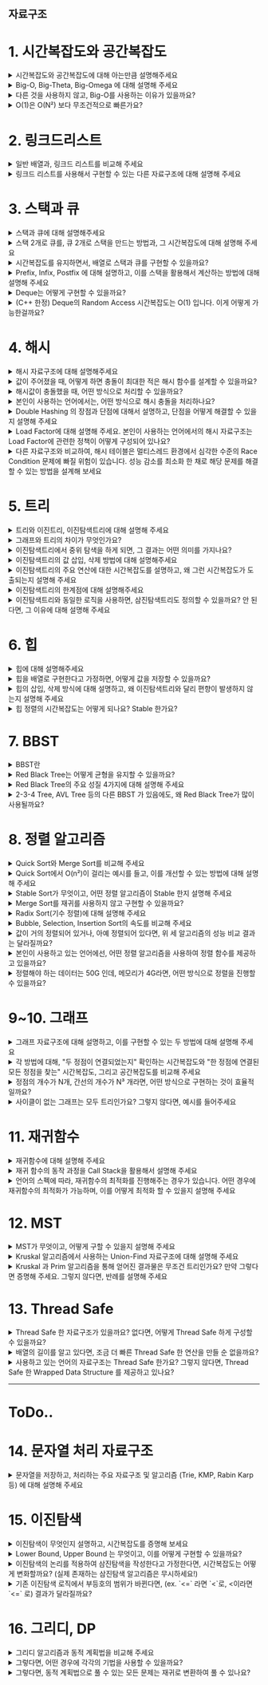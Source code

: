 ## 자료구조

# 1. 시간복잡도와 공간복잡도

<details>
<summary>시간복잡도와 공간복잡도에 대해 아는만큼 설명해주세요</summary>

- 둘 다 입력 크기 N이 커질수록 성능이 어떻게 변하는지를 보는 척도로, 주로 Big-O 표기법을 사용해 표현하며, 최악의 경우를 기준으로 작성하는 경우가 많습니다.
- 시간 복잡도는 알고리즘이 실행되는 데 걸리는 시간,
- 공간 복잡도는 알고리즘이 사용하는 메모리 양을 나타냅니다.

</details>

<details>
<summary>Big-O, Big-Theta, Big-Omega 에 대해 설명해 주세요</summary>

- Big-O, Big-Theta, Big-Omega는 알고리즘의 복잡도를 입력 크기 n에 따라 표현하는 표기법입니다.
- Big-O 표기법은 알고리즘이 최악의 경우 얼마나 오래 걸릴 수 있는지를 나타냅니다.
- Big-Ω 표기법은 알고리즘의 최선의 경우, 즉 가장 빠를 때 어느 정도로 성능이 나올 수 있는지를 나타냅니다.
- Big-Θ는 입력 크기가 커졌을 때 알고리즘의 수행 시간이 최악과 최선이 동일한 수준에서 수렴할 경우 사용하는 표현으로, 정확한 성능을 나타냅니다.

</details>

<details>
<summary>다른 것을 사용하지 않고, Big-O를 사용하는 이유가 있을까요?</summary>

- Big-O를 주로 사용하는 이유는 Big-O가 최악의 경우를 보장하기 때문에 실무에서 안정적인 성능 예측이 가능하기 때문입니다.

</details>

<details>
<summary>O(1)은 O(N²) 보다 무조건적으로 빠른가요?</summary>

- O(1)이 O(n²)보다 무조건적으로 빠르지는 않습니다.
  - 예를 들어, O(1) 알고리즘이 10초가 걸리고, O(N²) 알고리즘이 N²/10초가 걸린다고 가정해봅시다.
  - 이때 N=10이면 둘 다 10초지만,
  - N이 더 작으면 O(N²)가 더 빠를 수 있습니다.
- 복잡도 계산은 성능 추세를 표현하기 위하여 입력 크기 N이 무한대로 향할 때를 가정하기 때문에 상수를 무시하지만, 실제 실행 시간은 상수에 따라 달라질 수 있습니다.

</details>

# 2. 링크드리스트

<details>
<summary>일반 배열과, 링크드 리스트를 비교해 주세요</summary>

- ArrayList는 내부적으로 배열 기반의 자료구조입니다.
- 인덱스를 통해 즉시 접근이 가능하기 때문에 검색 속도가 O(1)로 빠릅니다.
- 하지만 배열은 메모리 공간이 연속되어야 하고, 중간에 데이터를 삽입하거나 삭제하면 나머지 데이터를 이동시켜야 하므로 O(n)의 시간이 걸립니다.
- 반면 LinkedList는 노드와 포인터로 구성된 연결 구조입니다.
- 각 노드가 다음 노드를 가리키는 방식으로 연결되어 있기 때문에, 중간 삽입이나 삭제는 포인터만 조작하면 되어 O(1)로 가능합니다.
- 하지만 인덱스를 기반으로 한 임의 접근은 불가능하여, 임의 위치 접근 시 O(n)의 접근 시간이 소요됩니다.
- 배열은 읽기 속도가 중요한 경우, 연결 리스트는 삽입과 삭제가 빈번한 경우에 적합합니다.

</details>

<details>
<summary>링크드 리스트를 사용해서 구현할 수 있는 다른 자료구조에 대해 설명해 주세요</summary>

- 배열로 구현할 수 있는 자료구조는 대부분 만들 수 있으며, 대표적으로 스택(Stack)과 큐(Queue)가 있습니다.

</details>

# 3. 스택과 큐

<details>
<summary>스택과 큐에 대해 설명해주세요</summary>

- 스택은 Last In First Out을 하는 자료구조로, 연결 리스트의 앞부분에 노드를 삽입하거나 삭제하는 방식으로 구현할 수 있습니다.
- 큐는 First In First Out을 하는 자료구조로, 앞에서 꺼내고 뒤에 삽입하는 구조를 연결 리스트를 통해 구현할 수 있습니다.

</details>

<details>
<summary>스택 2개로 큐를, 큐 2개로 스택을 만드는 방법과, 그 시간복잡도에 대해 설명해 주세요</summary>

- 스택 2개로 큐를 구현할 수 있습니다. 하나의 스택에는 데이터를 그대로 넣고, 데이터를 꺼낼 때는 두 번째 스택으로 데이터를 옮겨 순서를 뒤집어줍니다.
- 이렇게 하면 삽입 연산은 O(1)로 빠르지만, 꺼낼 때 stack2가 비어 있으면 모든 데이터를 옮겨야 해서 최악의 경우 O(n)이 걸립니다. 하지만 이 작업은 한 번만 발생하므로 평균적으로는 O(1)입니다.
- 구체적인 과정:

  - 초기 enqueue 연산
    - inStack: [1, 2, 3]
    - outStack: []
  - dequeue() 실행
    - outStack이 비어 있으므로 → inStack의 데이터를 꺼내서 outStack에 넣음
    - → outStack: [3, 2, 1]
    - outStack.pop() → 1 출력됨 ✅
  - enqueue(4)
    - 새 데이터는 그냥 inStack에 push함 → [4]
    - outStack: 아직 [3, 2]가 남아 있음
  - enqueue(1), enqueue(2), enqueue(3)
- 반대로 큐를 이용해서 스택 LIFO처럼 동작하게 하려면, 최근에 넣은 데이터가 큐의 앞에 오도록 넣을 때 순서를 미리 바꿔줘야 합니다.
- 이 방식은 push 연산이 O(n)으로 느려지지만, pop은 O(1)로 빠르게 처리됩니다.

</details>

<details>
<summary>시간복잡도를 유지하면서, 배열로 스택과 큐를 구현할 수 있을까요?</summary>

- 스택은 배열로 쉽게 구현할 수 있습니다.
  - 배열의 끝을 top으로 사용하면 push와 pop 연산 모두 O(1)로 수행 가능하며, 시간복잡도를 유지할 수 있습니다.
- 큐의 경우는 조금 더 주의가 필요합니다.
  - 일반적으로 배열의 앞에서 데이터를 제거하면 O(n)의 시간이 걸리지만,
  - 미리 충분한 빈 공간을 확보한 후, 배열의 중간 지점을 큐의 head로 시작하면
  - 양쪽으로 포인터를 이동시키며 enqueue, dequeue 연산을 O(1)에 가깝게 처리할 수 있습니다.

</details>

<details>
<summary>Prefix, Infix, Postfix 에 대해 설명하고, 이를 스택을 활용해서 계산하는 방법에 대해 설명해 주세요</summary>

- 수식은 연산자의 위치에 따라 Infix(중위), Prefix(전위), Postfix(후위)로 나눌 수 있습니다.
- Infix는 일반적으로 사용하는 표기로, 피연산자 사이에 연산자가 위치합니다. 예: 2 + 3
- Prefix는 연산자가 앞에 위치합니다. 예: + 2 3
- Postfix는 연산자가 뒤에 위치합니다. 예: 2 3 +
- 컴퓨터는 괄호가 필요 없는 Postfix나 Prefix 형태가 처리에 유리합니다.
- 특히 Postfix는 스택을 사용하여 간단하게 계산할 수 있습니다.

  - 수식을 왼쪽에서 오른쪽으로 읽으면서
    - 피연산자를 만나면 스택에 push합니다.
    - 연산자를 만나면 스택에서 두 개의 피연산자를 pop하여 계산한 뒤, 결과를 다시 push합니다.
    - 수식을 끝까지 처리한 후 스택에 남은 값이 결과입니다.
  - 예: 2 3 + 5 *
    - 2, 3 push
    - `+` → 2 + 3 = 5 → push
    - 5 push
    - `*` → 5 * 5 = 25 → 결과
- Prefix도 비슷한 원리로, 수식을 오른쪽부터 읽으며 스택을 활용해 계산합니다.

</details>

<details>
<summary>Deque는 어떻게 구현할 수 있을까요?</summary>

- Deque(Double-ended Queue)는 한쪽에서만 삽입/삭제가 가능한 일반 큐와 달리, 양쪽에서 삽입과 삭제가 모두 가능한 선형 자료구조입니다.
- 구현방식1. 배열기반 Deque

  - 원형 큐(Circular Queue) 형태로 구현
  - front와 rear 포인터를 사용하여 인덱스를 순환시킴
  - 크기가 고정되어 있어 용량을 초과하면 확장 비용 발생
- 구현방식2. 이중 연결 리스트 기반 Deque

  - 양쪽에 삽입/삭제가 빠름(O(1))
  - 동적 메모리 할당으로 크기 제한 없음
  - 포인터를 이용하므로 구현이 더 복잡함
- Deque는 캐시, 슬라이딩 윈도우에서 사용됩니다.

  - 가장 오래 사용하지 않은 데이터를 제거하는 방식의 캐시 전략
    - 앞(front) → 가장 오래된 데이터 제거
    - 뒤(rear) → 새로 사용한 데이터를 삽입

</details>

<details>
<summary>(C++ 한정) Deque의 Random Access 시간복잡도는 O(1) 입니다. 이게 어떻게 가능한걸까요?</summary>

- C++의 `std::deque`는 여러 개의 고정 크기 블록을 연결한 구조를 사용합니다.
- 각 블록은 포인터 배열(map)에 의해 관리되며, 인덱스 접근 시 해당 블록과 오프셋을 계산하여 바로 접근할 수 있기 때문에
- 논리적 인덱스를 O(1) 시간에 물리적 위치로 매핑할 수 있습니다.
- 이 구조 덕분에 `std::deque[i]` 접근이 평균적으로 O(1)로 처리됩니다.

</details>

# 4. 해시

<details>
<summary>해시 자료구조에 대해 설명해주세요</summary>

- 해시 자료구조는 키-값(Key-Value) 쌍을 저장하는 자료구조로
- 해시 함수를 사용하여 키를 고유한 인덱스로 변환 → 빠르게 데이터 저장/접근 가능 (O(1))

</details>

<details>
<summary>값이 주어졌을 때, 어떻게 하면 충돌이 최대한 적은 해시 함수를 설계할 수 있을까요?</summary>

- 해시 함수에서 충돌이 발생할 수 있는 이유: 해시 함수는 유한한 범위의 정수로 매핑되므로, 서로 다른 키가 같은 인덱스로 매핑될 수 있음
- 충돌을 최소화하려면 균일한 분포를 생성할 수 있는 해시 함수를 설계해야 합니다.
- 소수를 사용한 모듈러 연산이 효과적

</details>

<details>
<summary>해시값이 충돌했을 때, 어떤 방식으로 처리할 수 있을까요?</summary>

- Chaining: 각 버킷에 연결 리스트를 사용하여 충돌된 값을 저장

  - 장점: 간단, 동적 크기 관리 가능
  - 단점: 최악의 경우 O(n) (모두 같은 버킷으로 모일 때)
- Open Addressing (개방 주소법): 빈 버킷을 찾아 충돌된 값을 저장

  - 장점: 메모리 절약
  - 단점: 클러스터링(Cluster) 발생 위험

</details>

<details>
<summary>본인이 사용하는 언어에서는, 어떤 방식으로 해시 충돌을 처리하나요?</summary>

- Java의 HashMap은 기본적으로 Chaining 방식을 사용하여 충돌을 처리합니다.
- 각 버킷은 LinkedList로 시작하지만, 충돌 수가 많아질 경우 TreeNode (Red-Black Tree)로 전환됩니다.
- 이러한 구조 덕분에 최악의 경우 O(n)에서 O(log n)으로 성능을 개선할 수 있습니다.

</details>

<details>
<summary>Double Hashing 의 장점과 단점에 대해서 설명하고, 단점을 어떻게 해결할 수 있을지 설명해 주세요</summary>

- Double Hashing은 두 개의 해시 함수를 사용하여 충돌을 해결하는 방식입니다.
- 장점: 클러스터링(Cluster) 문제가 적음 (Linear, Quadratic Probing보다)
- 단점: 두 번째 해시 함수가 0이 될 경우 무한 루프 발생 위험
- 해결 방안: 두 번째 해시 함수는 항상 홀수로 설정하거나, 테이블 크기를 소수로 유지

</details>

<details>
<summary>Load Factor에 대해 설명해 주세요. 본인이 사용하는 언어에서의 해시 자료구조는 Load Factor에 관련한 정책이 어떻게 구성되어 있나요?</summary>

- Load Factor는 해시 테이블이 얼마나 채워졌는지를 나타내는 비율입니다.
- 기본적으로 Java의 HashMap은 Load Factor 0.75로 설정되어 있습니다.
  - 이는 버킷이 75% 차면 크기를 두 배로 늘려 성능을 유지하도록 합니다.

</details>

<details>
<summary>다른 자료구조와 비교하여, 해시 테이블은 멀티스레드 환경에서 심각한 수준의 Race Condition 문제에 빠질 위험이 있습니다. 성능 감소를 최소화 한 채로 해당 문제를 해결할 수 있는 방법을 설계해 보세요</summary>

- 멀티스레드 환경에서 Race Condition을 피하려면 ConcurrentHashMap을 사용하는 것이 일반적입니다.
- 분할 잠금 방식(Stripe Lock)으로 성능 저하를 최소화하면서도 동시성을 보장할 수 있습니다.

</details>

# 5. 트리

<details>
<summary>트리와 이진트리, 이진탐색트리에 대해 설명해 주세요</summary>

- 트리는 계층적 구조를 가진 자료구조로, 하나의 루트 노드에서 시작하여 각 노드가 부모-자식 관계로 연결된 형태를 가집니다.
  - 트리는 순환이 존재하지 않으며, 각 노드는 하나의 부모와 0개 이상의 자식을 가질 수 있습니다.
- 이진트리는 트리의 특수한 형태로, 각 노드가 최대 두 개의 자식 노드(왼쪽, 오른쪽)를 가질 수 있는 구조를 의미합니다.
- 이진탐색트리는 이진트리의 일종으로, 각 노드의 값이 특정 정렬 규칙을 따릅니다.
  - 왼쪽 자식 노드의 값은 부모 노드보다 작고,
  - 오른쪽 자식 노드의 값은 부모 노드보다 큽니다.
  - 이러한 규칙 덕분에 이진탐색트리는 탐색, 삽입, 삭제 연산에서 평균적으로 O(log n)의 시간 복잡도를 가집니다.

</details>

<details>
<summary>그래프와 트리의 차이가 무엇인가요?</summary>

- 그래프와 트리의 차이는 연결 방식과 순환 여부에 있습니다.
- 트리는 방향성이 있는 비순환 그래프(DAG; Directed Acyclic Graph)로, 계층적 구조를 가지며 각 노드가 하나의 부모를 가집니다.
- 반면 그래프는 방향성 유무에 관계없이 모든 정점이 서로 자유롭게 연결될 수 있으며, 순환이 존재할 수 있습니다.

</details>

<details>
<summary>이진탐색트리에서 중위 탐색을 하게 되면, 그 결과는 어떤 의미를 가지나요?</summary>

- 이진탐색트리에서 중위 탐색을 수행하면, 트리의 노드를 오름차순으로 정렬된 순서로 방문하게 됩니다.
- 이는 중위 탐색이 왼쪽 자식 → 부모 → 오른쪽 자식 순으로 노드를 방문하기 때문입니다.

</details>

<details>
<summary>이진탐색트리의 값 삽입, 삭제 방법에 대해 설명해주세요</summary>

- 값을 삽입할 때, 새로운 값은 루트에서 시작하여 조건에 맞게 왼쪽 또는 오른쪽 자식으로 이동하며 빈 자리에 삽입됩니다.
- 삭제할 때는 세 가지 상황으로 나뉩니다:
  - 자식이 없는 리프 노드의 경우는 단순히 제거합니다.
  - 자식이 하나인 노드는 자식 노드로 대체합니다.
  - 자식이 두 개인 노드는 오른쪽 서브트리에서 가장 작은 값을 찾아 대체합니다.

</details>

<details>
<summary>이진탐색트리의 주요 연산에 대한 시간복잡도를 설명하고, 왜 그런 시간복잡도가 도출되는지 설명해 주세요</summary>

- 트리의 높이가 log n 이므로, 평균적으로 O(log n)의 시간복잡도를 가집니다.
- 하지만 트리가 불균형 상태가 되면, 최악의 경우 O(n)까지 성능이 저하될 수 있습니다.

</details>

<details>
<summary>이진탐색트리의 한계점에 대해 설명해주세요</summary>

- 이진탐색트리의 한계점은 불균형 상태에서 성능이 크게 저하될 수 있다는 점입니다.
  - 예를 들어, 오름차순/내림차순으로 이미 정렬된 데이터를 순서대로 삽입하면
  - 트리는 편향된 형태가 되어 연결 리스트와 유사한 구조가 되어버리며,
  - 탐색 성능이 O(n)으로 감소합니다.

</details>

<details>
<summary>이진탐색트리와 동일한 로직을 사용하면, 삼진탐색트리도 정의할 수 있을까요? 안 된다면, 그 이유에 대해 설명해 주세요</summary>

- 가능합니다.
- 삼진탐색트리에서는 각 노드가 최대 세 개의 자식을 가질 수 있으며,
  - 왼쪽 자식은 부모보다 작고,
  - 가운데 자식은 부모와 같으며,
  - 오른쪽 자식은 부모보다 큰 값을 가집니다.
- 그렇지만, 최악의 경우 삼진탐색방식은 비교를 더 많이 해야하기에 이진탐색방식이 일반적으로 더 선호됩니다.

</details>

# 6. 힙

<details>
<summary>힙에 대해 설명해주세요</summary>

- 힙은 우선순위가 높은 값이 항상 루트에 위치하는 완전 이진 트리입니다.
- 최대 힙은 큰 값이 루트에, 최소 힙은 작은 값이 루트에 위치합니다.
- 주로 우선순위 큐에서 사용됩니다.

</details>

<details>
<summary>힙을 배열로 구현한다고 가정하면, 어떻게 값을 저장할 수 있을까요?</summary>

- 힙을 배열로 구현할 때, 트리의 계층 구조를 배열 순서로 저장합니다.
- 루트부터 왼쪽 자식, 오른쪽 자식 순으로 채워지며, 완전 이진 트리 형태를 유지합니다.

</details>

<details>
<summary>힙의 삽입, 삭제 방식에 대해 설명하고, 왜 이진탐색트리와 달리 편향이 발생하지 않는지 설명해 주세요</summary>

- 힙에서 삽입은 트리의 가장 끝에 새 값을 추가한 뒤, 부모와 비교하며 적절한 위치로 올라가는 방식으로 처리됩니다. → Heapify Up
- 삭제는 우선순위가 가장 높은 값인 루트를 제거하고, 마지막 값을 루트로 옮긴 뒤 자식과 비교하며 적절한 위치로 내려가는 방식으로 처리됩니다. → Heapify Down
- 힙은 항상 완전 이진 트리를 유지하기 때문에 이진탐색트리처럼 편향 구조가 발생하지 않습니다.

</details>

<details>
<summary>힙 정렬의 시간복잡도는 어떻게 되나요? Stable 한가요?</summary>

- 힙 정렬의 시간복잡도는 O(n log n)입니다.
  - 정렬 + 힙 구성 = 트리 높이 log n × n번 + O(n) (초기 heapify는 무시 가능)
- Stable하지 않습니다.
  - 정렬 과정에서 동일한 값의 상대적 순서가 유지되지 않기 때문입니다.

</details>

# 7. BBST

<details>
<summary>BBST란</summary>

- BBST는 Balanced Binary Search Tree로, 트리의 높이가 항상 O(log n)으로 유지되도록 자동으로 균형을 맞추는 트리 구조입니다.

</details>

<details>
<summary>Red Black Tree는 어떻게 균형을 유지할 수 있을까요?</summary>

![img_jyj.png](img%2Fimg_jyj.png)

- Red-Black Tree는 노드에 Red 또는 Black 색상을 지정하고, 삽입이나 삭제 시 트리의 균형(높이 O(log n))을 유지하기 위해 색상 변경이나 회전 작업을 수행합니다.
  - 회전은 이진탐색트리에서 트리의 특정 노드를 기준으로 부모-자식 관계를 변경하여 균형을 유지하는 작업
- 색상 변경, 좌회전, 우회전, 연속회전의 4가지 방식이 있습니다.

</details>

<details>
<summary>Red Black Tree의 주요 성질 4가지에 대해 설명해 주세요</summary>

- 첫째, 모든 노드는 Red 또는 Black입니다.
- 둘째, 루트 노드는 항상 Black입니다.
- 셋째, Red 노드는 자식이 Red일 수 없습니다.
  - = No Double Red. Red 노드가 연속으로 등장할 수 없습니다.
- 넷째, 모든 리프 노드에서 Black Depth는 같습니다.
  - = 모든 리프 노드에서 루트까지 가는 경로(가지)의 Black 노드 개수는 항상 같습니다.
- 이 네 가지 성질 덕분에 Red-Black Tree는 항상 균형을 유지할 수 있습니다.

</details>

<details>
<summary>2-3-4 Tree, AVL Tree 등의 다른 BBST 가 있음에도, 왜 Red Black Tree가 많이 사용될까요?</summary>

- Red Black Tree가 다른 BBST에 비해 성능이 안정적이고 구현이 간단하기 때문입니다.

  - 삽입과 삭제에서 최대 두 번의 회전으로 균형을 맞출 수 있습니다.
  - 위의 규칙 4: 모든 리프 노드로 가는 경로에서 Black 노드의 개수가 동일하도록 유지하는 규칙 때문에, 트리의 높이 차는 최대 2배를 넘지 않도록 제한됩니다.
    - 루트 기준 bh = 2일 때 최단 경로: Black(루트) - Black - Black(NIL)
    - 최장 경로: Black(루트) → Red → Black → Red → Black(NIL)
  - 색상 변경과 좌우 회전만으로 균형을 유지할 수 있어 코드가 상대적으로 간결합니다.
- 2-3-4 Tree: 각 노드가 최대 4개의 자식과 최대 3개의 값을 가질 수 있는 B-Tree의 일종입니다.

  - 노드의 분할과 병합을 처리하는 로직이 복잡하며, 다중 값과 다중 자식 관리가 필요합니다.
- AVL Tree: 각 노드의 왼쪽, 오른쪽 서브트리 높이 차이가 최대 1로 유지되는 균형 이진 탐색 트리입니다.

  - 노드마다 균형 인수를 유지해야 하며, 삽입/삭제 시 회전 연산이 자주 발생할 수 있습니다.

</details>

# 8. 정렬 알고리즘

<details>
<summary>Quick Sort와 Merge Sort를 비교해 주세요</summary>

- Quick Sort와 Merge Sort는 둘 다 데이터를 나누면서 정렬하는 ‘분할 정복’ 방식의 알고리즘입니다.
- Quick Sort는 기준이 되는 값(pivot)을 중심으로 pivot값보다 작은 값은 왼쪽, 큰 값은 오른쪽으로 데이터를 나누어 정렬하는 알고리즘입니다.
  - 평균적으로 O(n log n)으로 빠르며, 배열 자체에서 정렬이 이루어져서 추가적인 메모리를 거의 사용하지 않는 장점이 있습니다.
  - 다만 최악의 경우에는 시간복잡도가 O(n²)까지 나올 수 있습니다.
- 반면 Merge Sort는 데이터를 반으로 계속 나눠서, 나중에 정렬된 배열끼리 차례로 합쳐가며 정렬합니다.
  - 항상 O(n log n)의 안정적인 성능을 보장하지만, 정렬 시 임시 배열이 필요해서 추가 메모리가 필요합니다.

</details>

<details>
<summary>Quick Sort에서 O(n²)이 걸리는 예시를 들고, 이를 개선할 수 있는 방법에 대해 설명해 주세요</summary>

- Quick Sort는 pivot을 기준으로 데이터를 나누며 정렬하지만, pivot 선택이 좋지 않으면 비효율이 발생할 수 있습니다.
- 예를 들어, 이미 정렬된 배열에서 항상 첫 번째 값을 pivot으로 고르면, 한쪽으로만 계속 나뉘게 되어 분할이 제대로 되지 않습니다. 이 경우 시간복잡도는 최악인 O(n²)이 됩니다.
- 이를 개선하기 위해 앞/중간/끝 중 중간값을 고르는 median-of-three 기법을 사용하면 분할이 더 균형 있게 이루어져 성능 저하를 방지할 수 있습니다.

</details>

<details>
<summary>Stable Sort가 무엇이고, 어떤 정렬 알고리즘이 Stable 한지 설명해 주세요</summary>

- Stable Sort는 값이 같은 요소들이 정렬 후에도 원래의 순서를 유지하는 정렬을 의미합니다.
- Merge Sort는 Stable Sort에 해당하며, Quick Sort는 Stable Sort에 해당하지 않습니다.
- Merge Sort는 병합 과정에서 왼쪽 요소를 먼저 복사하기 때문에 값이 같을 경우에도 입력 순서가 유지되는 반면,
- Quick Sort는 pivot을 기준으로 요소를 분할할 때, 값이 같은 요소들 사이의 상대적인 순서가 바뀔 수 있기 때문입니다.

</details>

<details>
<summary>Merge Sort를 재귀를 사용하지 않고 구현할 수 있을까요?</summary>

- 네, Merge Sort는 재귀 없이도 구현이 가능합니다.
- Bottom-Up 방식이라 부르며, 처음에는 인접한 두 개의 요소부터 병합하고, 이후 점점 더 큰 단위로 병합해 나가는 방식입니다.
- Top-Down 방식은 배열을 반으로 나누는 작업을 재귀적으로 수행합니다.

</details>

<details>
<summary>Radix Sort(기수 정렬)에 대해 설명해 주세요</summary>

- Radix Sort는 자릿수별로 정렬을 반복해 전체 정렬을 완성하는 알고리즘입니다.
- Stable Sort
- 예를 들어 3자리 정수를 정렬할 경우, 1의 자리부터 시작해 10의 자리, 100의 자리 순으로 정렬을 반복합니다.

</details>

<details>
<summary>Bubble, Selection, Insertion Sort의 속도를 비교해 주세요</summary>

- 세 알고리즘 모두 평균 시간복잡도는 O(n²)이나, 실제 수행 속도는 입력 상태에 따라 다르게 나타납니다.
- 일반적인 상황에서는 Insertion Sort가 가장 빠르고, 그 다음이 Selection Sort, 가장 느린 것이 Bubble Sort입니다.
- Bubble Sort는 인접한 값을 반복적으로 교환하며, 전체를 여러 번 훑어야 하기 때문에 가장 느립니다.
- Selection Sort는 가장 작은 값을 선택해서 앞쪽에 배치하는 방식으로, 교환 횟수는 1번이나 비교 횟수가 많아 속도 개선이 어렵습니다.
- Insertion Sort는 정렬된 부분에 값을 삽입하는 방식으로, 데이터가 거의 정렬되어 있을수록 빠르게 동작합니다.

</details>

<details>
<summary>값이 거의 정렬되어 있거나, 아예 정렬되어 있다면, 위 세 알고리즘의 성능 비교 결과는 달라질까요?</summary>

- 넹. Insertion Sort가 가장 좋습니다. → O(n)

</details>

<details>
<summary>본인이 사용하고 있는 언어에선, 어떤 정렬 알고리즘을 사용하여 정렬 함수를 제공하고 있을까요?</summary>

- Java: Arrays.sort(), Collections.sort()

  - 기본형 배열 (int[], double[] 등): Dual-Pivot QuickSort 사용
  - 평균적으로 빠르며, 비교 기반 정렬 중 성능이 우수함
  - 객체 배열 (Integer[], String[] 등): TimSort 사용
    - 객체는 값뿐 아니라 원래 순서가 의미 있는 경우가 많음 → 안정 정렬
    - TimSort는 Merge Sort와 Insertion Sort를 결합한 하이브리드 알고리즘
- Python: sorted(), list.sort()

  - Timsort 사용

</details>

<details>
<summary>정렬해야 하는 데이터는 50G 인데, 메모리가 4G라면, 어떤 방식으로 정렬을 진행할 수 있을까요?</summary>

- 데이터가 메모리보다 훨씬 큰 경우이므로, 데이터를 4GB 단위로 나누어 각각 정렬한 후, 정렬된 블록들을 다시 병합합니다. (External Merge Sort)
- 이 과정에서 디스크 입출력이 병목이 되지 않도록 버퍼를 잘 활용해야 합니다.

</details>

# 9~10. 그래프

<details>
<summary>그래프 자료구조에 대해 설명하고, 이를 구현할 수 있는 두 방법에 대해 설명해 주세요</summary>

- 그래프는 정점(Vertex)과 간선(Edge)으로 구성되는 자료구조입니다.
- 그래프를 구현하는 대표적인 두 가지 방법은 인접 행렬(Adjacency Matrix)과 인접 리스트(Adjacency List)입니다.
  - 인접 행렬은 N×N 크기의 2차원 배열을 사용하여, 두 정점 사이에 간선이 있는지를 0 또는 1로 표시합니다.
  - 인접 리스트는 각 정점마다 연결된 정점들의 리스트를 따로 저장합니다.

</details>

<details>
<summary>각 방법에 대해, "두 정점이 연결되었는지" 확인하는 시간복잡도와 "한 정점에 연결된 모든 정점을 찾는" 시간복잡도, 그리고 공간복잡도를 비교해 주세요</summary>

- 인접 행렬 (Adjacency Matrix)

  - 두 정점이 연결되었는지 확인: O(1)
  - 한 정점에 연결된 모든 정점 찾기: O(N)
  - 공간복잡도: O(N²)
- 인접 리스트 (Adjacency List)

  - 두 정점이 연결되었는지 확인: O(k) (k는 해당 정점의 간선 수)
  - 한 정점에 연결된 모든 정점 찾기: O(k)
  - 공간복잡도: O(N + E) (E는 간선의 수)

</details>

<details>
<summary>정점의 개수가 N개, 간선의 개수가 N³ 개라면, 어떤 방식으로 구현하는 것이 효율적일까요?</summary>

- 정점의 개수가 N개이고 간선이 N³개인 경우, 그래프가 매우 밀집(dense) 되어 있기 때문에, 인접 행렬(Adjacency Matrix) 방식으로 구현하는 것이 더 효율적입니다.
- 인접 리스트는 간선이 너무 많아 각 정점의 리스트가 지나치게 길어지고, 탐색 시 시간과 공간 낭비가 커질 수 있습니다.
- 반면 인접 행렬은 연결 여부를 O(1) 시간에 확인할 수 있습니다.

</details>

<details>
<summary>사이클이 없는 그래프는 모두 트리인가요? 그렇지 않다면, 예시를 들어주세요</summary>

- 사이클이 없다고 해서 모두 트리는 아닙니다. (연결되지 않는 정점이 있는 경우)
- 예시:
  - 정점이 4개이고 간선이 2개인 그래프 (1-2, 3-4)는
  - 사이클은 없지만 연결되어 있지 않기 때문에 트리가 아닙니다.

</details>

# 11. 재귀함수

<details>
<summary>재귀함수에 대해 설명해 주세요</summary>

- 재귀 함수는 함수 내부에서 **자기 자신을 호출**하여 반복 작업을 처리하는 방식입니다.
- 백트래킹, DFS, N-Queen 문제
  > N-Queen 문제: N×N 체스판에 퀸 N개를 서로 공격하지 않도록 놓는 경우의 수를 구하는 문제입니다. 퀸은 가로, 세로, 대각선 방향으로 공격하므로,**같은 행, 같은 열, 같은 대각선에 퀸이 겹치지 않도록 배치해야 합니다.**
  > - 이 문제는 백트래킹 기법을 사용하는 재귀 알고리즘으로 풀이합니다.
  > - 각 행에 퀸을 하나씩 놓으면서, **이전에 놓인 퀸들과 충돌하지 않는 위치만 탐색**하고,
  > - 만약 더 이상 유효한 위치가 없으면 재귀 호출을 빠져나와 이전 상태로 되돌아가 다른 선택지를 시도합니다.

</details>

<details>
<summary>재귀 함수의 동작 과정을 Call Stack을 활용해서 설명해 주세요</summary>

- 재귀 함수는 호출될 때마다 Call Stack에 쌓이며,
- 가장 깊은 호출부터 차례로 결과를 반환하며 Stack이 거꾸로 정리되는 구조로 동작합니다.
> 함수 안에서 다른 함수가 호출되었을 때 레지스터의 값을 caller와 callee중 누가 저장해야 하는 책임이 있는지
> - **Caller-saved register** (비보존 레지스터):
> - → 함수 호출 전, **caller가 저장**해야 함
> - **Callee-saved register** (보존 레지스터):
> - → 함수 호출 중에 사용 시, **callee가 저장하고 복구**해야 함

</details>

<details>
<summary>언어의 스펙에 따라, 재귀함수의 최적화를 진행해주는 경우가 있습니다. 어떤 경우에 재귀함수의 최적화가 가능하며, 이를 어떻게 최적화 할 수 있을지 설명해 주세요</summary>

- 마지막 연산이 재귀 호출인 경우(꼬리 재귀)에는 이전 상태를 보관할 필요가 없어 호출 스택을 쌓지 않고 반복문처럼 처리하는 최적화 방식(TCO)이 가능
- 일부 함수형 언어(Scheme, Haskell, Scala 등)에서는 이를 자동으로 적용
- C/C++이나 Kotlin에서는 컴파일러나 키워드를 통해 제한적으로 지원
- Java나 Python은 기본적으로 TCO를 지원하지 X

</details>

# 12. MST

<details>
<summary>MST가 무엇이고, 어떻게 구할 수 있을지 설명해 주세요</summary>

- 최소신장트리는 모든 정점을 연결하면서 간선의 가중치 합이 최소인 트리를 의미합니다.
- 사이클 없이 모든 정점을 잇는 구조이며, 대표적인 알고리즘으로는 크루스칼(Kruskal) 과 프림(Prim) 알고리즘이 있습니다.

</details>

<details>
<summary>Kruskal 알고리즘에서 사용하는 Union-Find 자료구조에 대해 설명해 주세요</summary>

- Union-Find는 서로소 집합(Disjoint Set)을 표현하는 자료구조입니다.
    - Find: 어떤 노드가 속한 집합의 루트 노드를 찾음
    - Union: 두 집합을 하나로 합침
- Kruskal 알고리즘에서는 사이클 생성을 방지하기 위해, 두 정점이 같은 집합에 속해 있는지를 확인하고 서로 다른 집합이면 연결(Union), 같은 집합이면 무시합니다.

- 최적화 기법
    - 경로 압축 (Path Compression): Find 시 트리 깊이를 줄이기 위해, 방문한 노드를 루트에 직접 연결
    - 랭크 기준 합치기 (Union by Rank): 트리의 높이가 더 낮은 쪽을 높은 쪽에 붙임

</details>

<details>
<summary>Kruskal 과 Prim 알고리즘을 통해 얻어진 결과물은 무조건 트리인가요? 만약 그렇다면 증명해 주세요. 그렇지 않다면, 반례를 설명해 주세요</summary>

- 네, 무조건 트리입니다.
- 이유는 다음과 같습니다:
    - 모든 정점을 연결해야 하므로 연결 그래프
    - 사이클이 없어야 하므로 비순환
    - 따라서, **사이클 없는 연결 그래프 = 트리**

</details>

# 13. Thread Safe

<details>
<summary>Thread Safe 한 자료구조가 있을까요? 없다면, 어떻게 Thread Safe 하게 구성할 수 있을까요?</summary>

- Thread Safe하다는 건, 여러 쓰레드가 같은 변수나 자료구조에 동시에 접근해도 데이터가 꼬이지 않고 안전하게 작동하는 걸 말합니다.
- 언어에 따라 Thread Safe한 자료구조가 기본적으로 제공되기도 하며,
- 제공되지 않는 경우에는 동기화(synchronization) 또는 락(lock) 을 사용하여 직접 구성할 수 있습니다.

</details>

<details>
<summary>배열의 길이를 알고 있다면, 조금 더 빠른 Thread Safe 한 연산을 만들 순 없을까요?</summary>

- 네, 배열의 길이가 고정되어 있다면 각 쓰레드가 자기 전용 인덱스에게만 접근하도록 하여 락 없이도 Thread Safe한 연산이 가능합니다.
- 또한 락을 전체 배열에 걸지 않고도 부분 인덱스 단위로 쪼개는 **lock striping 방식**을 활용하면 성능을 향상시킬 수 있습니다.

</details>

<details>
<summary>사용하고 있는 언어의 자료구조는 Thread Safe 한가요? 그렇지 않다면, Thread Safe 한 Wrapped Data Structure 를 제공하고 있나요?</summary>

- Java에서는 ArrayList, HashMap 등 기본 컬렉션은 Thread Safe 하지 않지만,
    - `Collections.synchronizedList()`나
    - `ConcurrentHashMap`과 같이 Thread Safe 한 래퍼 또는 대안 클래스가 별도로 제공됩니다.

- Python에서는 기본 리스트나 딕셔너리는 Thread Safe 하지 않지만,
    - `queue.Queue`
    - `multiprocessing.Manager().list()` 등의 구조를 통해 안전하게 병렬 접근이 가능합니다.

</details>

---
# ToDo..
# 14. 문자열 처리 자료구조

<details>
<summary> 문자열을 저장하고, 처리하는 주요 자료구조 및 알고리즘 (Trie, KMP, Rabin Karp 등) 에 대해 설명해 주세요</summary>
</details>

# 15. 이진탐색

<details>
<summary>이진탐색이 무엇인지 설명하고, 시간복잡도를 증명해 보세요</summary>
</details>

<details>
<summary>Lower Bound, Upper Bound 는 무엇이고, 이를 어떻게 구현할 수 있을까요?</summary>
</details>

<details>
<summary>이진탐색의 논리를 적용하여 삼진탐색을 작성한다고 가정한다면, 시간복잡도는 어떻게 변화할까요? (실제 존재하는 삼진탐색 알고리즘은 무시하세요!)</summary>
</details>

<details>
<summary>기존 이진탐색 로직에서 부등호의 범위가 바뀐다면, (ex. `<=` 라면 `<`로, <이라면 `<=` 로) 결과가 달라질까요?</summary>
</details>

# 16. 그리디, DP

<details>
<summary>그리디 알고리즘과 동적 계획법을 비교해 주세요</summary>
</details>

<details>
<summary>그렇다면, 어떤 경우에 각각의 기법을 사용할 수 있을까요?</summary>
</details>

<details>
<summary>그렇다면, 동적 계획법으로 풀 수 있는 모든 문제는 재귀로 변환하여 풀 수 있나요?</summary>
</details>